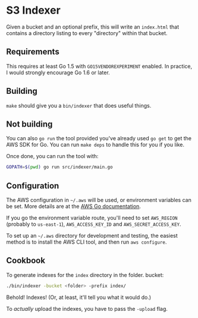 # S3 Indexer

Given a bucket and an optional prefix, this will write an `index.html` that
contains a directory listing to every "directory" within that bucket.

## Requirements

This requires at least Go 1.5 with `GO15VENDOREXPERIMENT` enabled. In practice,
I would strongly encourage Go 1.6 or later.

## Building

`make` should give you a `bin/indexer` that does useful things.

## Not building

You can also `go run` the tool provided you've already used `go get` to get the
AWS SDK for Go. You can run `make deps` to handle this for you if you like.

Once done, you can run the tool with:

```sh
GOPATH=$(pwd) go run src/indexer/main.go
```

## Configuration

The AWS configuration in `~/.aws` will be used, or environment variables can be
set. More details are at the
[AWS Go documentation](http://docs.aws.amazon.com/sdk-for-go/api/).

If you go the environment variable route, you'll need to set `AWS_REGION`
(probably to `us-east-1`), `AWS_ACCESS_KEY_ID` and `AWS_SECRET_ACCESS_KEY`.

To set up an `~/.aws` directory for development and testing, the easiest method
is to install the AWS CLI tool, and then run `aws configure`.

## Cookbook

To generate indexes for the `index` directory in the folder.
bucket:

```sh
./bin/indexer -bucket <folder> -prefix index/
```

Behold! Indexes! (Or, at least, it'll tell you what it would do.)

To *actually* upload the indexes, you have to pass the `-upload` flag.
